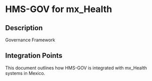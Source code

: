 # HMS-GOV for mx_Health

## Description

Governance Framework

## Integration Points

This document outlines how HMS-GOV is integrated with mx_Health systems in Mexico.

